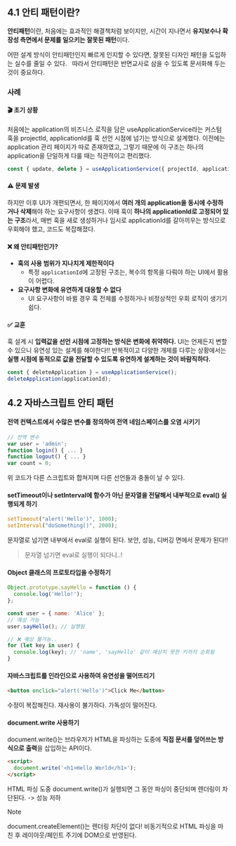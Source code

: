 ## 4.1 안티 패턴이란?
**안티패턴**이란, 처음에는 효과적인 해결책처럼 보이지만,
시간이 지나면서 **유지보수나 확장성 측면에서 문제를 일으키는 잘못된 패턴**이다.

어떤 설계 방식이 안티패턴인지 빠르게 인지할 수 있다면, 잘못된 디자인 패턴을 도입하는 실수를 줄일 수 있다.  
따라서 안티패턴은 반면교사로 삼을 수 있도록 문서화해 두는 것이 중요하다.

### 사례
#### 🎬 초기 상황
처음에는 application의 비즈니스 로직을 담은 useApplicationService라는 커스텀 훅을 projectId, applicationId를 훅 선언 시점에 넘기는 방식으로 설계했다. 이전에는 application 관리 페이지가 따로 존재하였고, 그렇기 때문에 이 구조는 하나의 application을 단일하게 다룰 때는 직관적이고 편리했다.

```js
const { update, delete } = useApplicationService({ projectId, applicationId });
```

#### ⚠️ 문제 발생
하지만 이후 UI가 개편되면서, 한 페이지에서 **여러 개의 application을 동시에 수정하거나 삭제**해야 하는 요구사항이 생겼다.
이때 훅이 **하나의 applicationId로 고정되어 있는 구조**라서, 매번 훅을 새로 생성하거나 임시로 applicationId를 갈아끼우는 방식으로 우회해야 했고, 코드도 복잡해졌다.

#### ❌ 왜 안티패턴인가?
- **훅의 사용 범위가 지나치게 제한적이다**
	- 특정 `applicationId`에 고정된 구조는, 복수의 항목을 다뤄야 하는 UI에서 활용이 어렵다.
- **요구사항 변화에 유연하게 대응할 수 없다**
	- UI 요구사항이 바뀔 경우 훅 전체를 수정하거나 비정상적인 우회 로직이 생기기 쉽다.

#### ✅ 교훈
훅 설계 시 **입력값을 선언 시점에 고정하는 방식은 변화에 취약하다.** 
UI는 언제든지 변할 수 있으니 유연성 있는 설계를 해야한다!!
반복적이고 다양한 개체를 다루는 상황에서는 **실행 시점에 동적으로 값을 전달할 수 있도록 유연하게 설계하는 것이 바람직하다.**

```js
const { deleteApplication } = useApplicationService();
deleteApplication(applicationId);
```

## 4.2 자바스크립트 안티 패턴
#### 전역 컨텍스트에서 수많은 변수를 정의하여 전역 네임스페이스를 오염 시키기
 ```js
// 전역 변수
var user = 'admin';
function login() { ... }
function logout() { ... }
var count = 0;
```
위 코드가 다른 스크립트와 합쳐지며 다른 선언들과 충돌이 날 수 있다.

#### setTimeout이나 setInterval에 함수가 아닌 문자열을 전달해서 내부적으로 eval() 실행되게 하기
```js
setTimeout("alert('Hello')", 1000);
setInterval("doSomething()", 2000);
```
문자열로 넘기면 내부에서 eval로 실행이 된다.
보안, 성능, 디버깅 면에서 문제가 된다!!

> 문자열 넘기면 eval로 실행이 되다니..!

#### Object 클래스의 프로토타입을 수정하기
```js
Object.prototype.sayHello = function () {
  console.log('Hello!');
};

const user = { name: 'Alice' };
// 예상 가능
user.sayHello(); // 실행됨

// ❌ 예상 불가능..
for (let key in user) {
  console.log(key); // 'name', 'sayHello' 같이 예상치 못한 키까지 순회됨
}
```

#### 자바스크립트를 인라인으로 사용하여 유연성을 떨어뜨리기
```html
<button onclick="alert('Hello')">Click Me</button>
```
수정이 복잡해진다. 재사용이 불가하다. 가독성이 떨어진다.

#### document.write 사용하기
document.write()는 브라우저가 HTML을 파싱하는 도중에 **직접 문서를 덮어쓰는 방식으로 출력**을 삽입하는 API이다.

```html
<script>
  document.write('<h1>Hello World</h1>');
</script>
```

HTML 파싱 도중 document.write()가 실행되면 그 동안 파싱이 중단되며 렌더링이 차단된다. -> 성능 저하

> [!NOTE]
> document.createElement()는 렌더링 차단이 없다!
비동기적으로 HTML 파싱을 마친 후 레이아웃/페인트 주기에 DOM으로 반영된다.